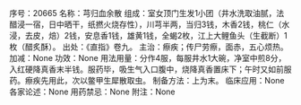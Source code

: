 序号：20665
名称：芎归血余散
组成：室女顶门生发1小团（井水洗取油腻，法醋浸一宿，日中晒干，纸撚火烧存性），川芎半两，当归3钱，木香2钱，桃仁（水浸，去皮，焙）2钱，安息香1钱，雄黄1钱，全蝎2枚，江上大鲤鱼头（生截断）1枚（醋炙酥）。
出处：《直指》卷九。
主治：瘵疾；传尸劳瘵，面赤，五心烦热。
加减：None
功效：None
用法用量：分作4服，每服井水1大碗，净室中煎8分，入红硬降真香末半钱。服药毕，吸生气入口腹中，烧降真香置床下；午时又如前服药。瘵疾先用此，次以鳖甲生犀散取虫。
制备方法：上为末。
临床应用：None
各家论述：None
用药禁忌：None
附注：None
